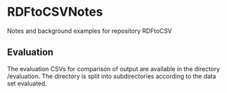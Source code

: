 # RDFtoCSVNotes
Notes and background examples for repository RDFtoCSV

## Evaluation
The evaluation CSVs for comparison of output are available in the directory /evaluation.
The directory is split into subdirectories according to the data set evaluated.
